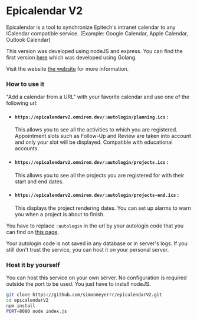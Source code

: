 # Epicalendar V2

Epicalendar is a tool to synchronize Epitech's intranet calendar to any ICalendar compatible service.
(Example: Google Calendar, Apple Calendar, Outlook Calendar)

This version was developed using nodeJS and express. You can find the first version [here](https://github.com/simonmeyerrr/epicalendar) which was developed using Golang.

Visit the website [the website](https://epicalendarv2.omnirem.dev) for more information.


### How to use it

"Add a calendar from a URL" with your favorite calendar and use one of the following url:

- #### `https://epicalendarv2.omnirem.dev/:autologin/planning.ics` :

    This allows you to see all the activities to which you are registered. Appointment slots such as Follow-Up and Review are taken into account and only your slot will be displayed. Compatible with educational accounts.

- #### `https://epicalendarv2.omnirem.dev/:autologin/projects.ics` :

    This allows you to see all the projects you are registered for with their start and end dates.

- #### `https://epicalendarv2.omnirem.dev/:autologin/projects-end.ics` :

    This displays the project rendering dates. You can set up alarms to warn you when a project is about to finish.


You have to replace `:autologin` in the url by your autologin code that you can find on [this page](https://intra.epitech.eu/admin/autolog).

Your autologin code is not saved in any database or in server's logs. If you still don't trust the service, you can host it on your personal server.


### Host it by yourself

You can host this service on your own server. No configuration is required outside the port to be used. You just have to install nodeJS.

```bash
git clone https://github.com/simonmeyerrr/epicalendarV2.git
cd epicalendarV2
npm install
PORT=8080 node index.js
```